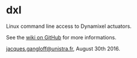 # dxl
Linux command line access to Dynamixel actuators.

See the [wiki on GitHub](https://github.com/jacqu/dxl/wiki) for more informations.

jacques.gangloff@unistra.fr, August 30th 2016.
